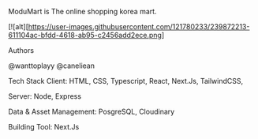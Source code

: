 ModuMart is The online shopping korea mart.

[![alt][https://user-images.githubusercontent.com/121780233/239872213-611104ac-bfdd-4618-ab95-c2456add2ece.png]

Authors

@wanttoplayy
@caneliean

Tech Stack
Client: HTML, CSS, Typescript, React, Next.Js, TailwindCSS,

Server: Node, Express

Data & Asset Management: PosgreSQL, Cloudinary

Building Tool: Next.Js
